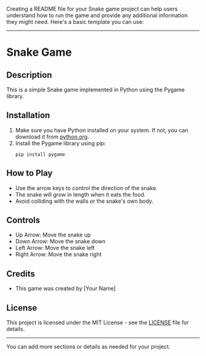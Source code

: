 Creating a README file for your Snake game project can help users understand how to run the game and provide any additional information they might need. Here's a basic template you can use:

---

# Snake Game

## Description
This is a simple Snake game implemented in Python using the Pygame library.

## Installation
1. Make sure you have Python installed on your system. If not, you can download it from [python.org](https://www.python.org/downloads/).
2. Install the Pygame library using pip:
   ```
   pip install pygame
   ```

## How to Play
- Use the arrow keys to control the direction of the snake.
- The snake will grow in length when it eats the food.
- Avoid colliding with the walls or the snake's own body.

## Controls
- Up Arrow: Move the snake up
- Down Arrow: Move the snake down
- Left Arrow: Move the snake left
- Right Arrow: Move the snake right

## Credits
- This game was created by [Your Name]

## License
This project is licensed under the MIT License - see the [LICENSE](LICENSE) file for details.

---

You can add more sections or details as needed for your project.
